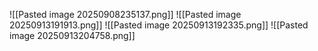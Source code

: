 ![[Pasted image 20250908235137.png]]
![[Pasted image 20250913191913.png]]
![[Pasted image 20250913192335.png]]
![[Pasted image 20250913204758.png]]